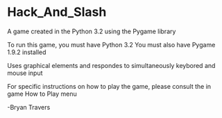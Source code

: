 # Hack_And_Slash

A game created in the Python 3.2 using the Pygame library

To run this game, you must have Python 3.2
You must also have Pygame 1.9.2 installed

Uses graphical elements and respondes to simultaneously keybored and mouse input

For specific instructions on how to play the game, please consult the in game How to Play menu

-Bryan Travers

